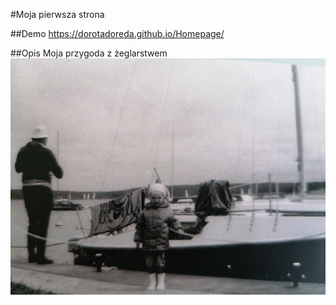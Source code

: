 #Moja pierwsza strona

##Demo
https://dorotadoreda.github.io/Homepage/

##Opis
Moja przygoda z żeglarstwem
![mała ja](images/fota.jpg)



